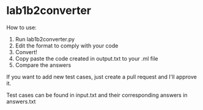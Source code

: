 # lab1b2converter


How to use:
1. Run lab1b2converter.py
2. Edit the format to comply with your code
3. Convert!
4. Copy paste the code created in output.txt to your .ml file
5. Compare the answers


If you want to add new test cases, just create a pull request and I'll approve it.

Test cases can be found in input.txt and their corresponding answers in answers.txt
